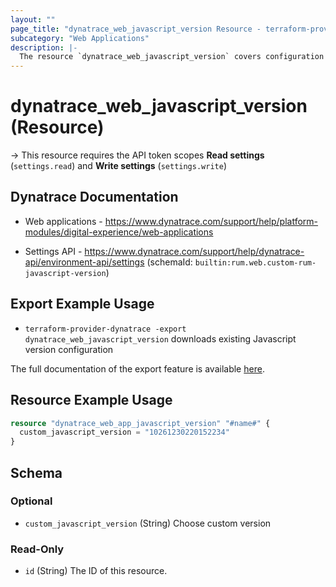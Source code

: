```yaml
---
layout: ""
page_title: "dynatrace_web_javascript_version Resource - terraform-provider-dynatrace"
subcategory: "Web Applications"
description: |-
  The resource `dynatrace_web_javascript_version` covers configuration for web application custom RUM Javascript version
---
```


# dynatrace_web_javascript_version (Resource)

-> This resource requires the API token scopes **Read settings** (`settings.read`) and **Write settings** (`settings.write`)

## Dynatrace Documentation

- Web applications - https://www.dynatrace.com/support/help/platform-modules/digital-experience/web-applications

- Settings API - https://www.dynatrace.com/support/help/dynatrace-api/environment-api/settings (schemaId: `builtin:rum.web.custom-rum-javascript-version`)

## Export Example Usage

- `terraform-provider-dynatrace -export dynatrace_web_javascript_version` downloads existing Javascript version configuration

The full documentation of the export feature is available [here](https://registry.terraform.io/providers/dynatrace-oss/dynatrace/latest/docs/guides/export-v2).

## Resource Example Usage

```terraform
resource "dynatrace_web_app_javascript_version" "#name#" {
  custom_javascript_version = "10261230220152234"
}
```

<!-- schema generated by tfplugindocs -->
## Schema

### Optional

- `custom_javascript_version` (String) Choose custom version

### Read-Only

- `id` (String) The ID of this resource.
 